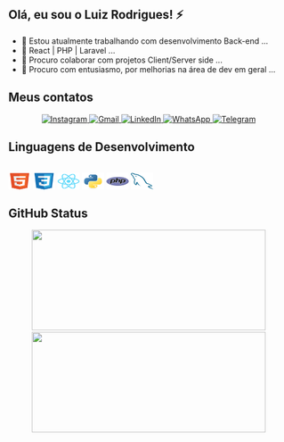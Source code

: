 ## Olá, eu sou o Luiz Rodrigues! ⚡

- 🔭 Estou atualmente trabalhando com desenvolvimento Back-end ...
- 🌱 React | PHP | Laravel ...
- 👯 Procuro colaborar com projetos Client/Server side ...
- 🤔 Procuro com entusiasmo, por melhorias na área de dev em geral ...



## Meus contatos

<div align="center">
  <a href="https://instagram.com/rodrlguesz" target="_blank">
    <img src="https://img.shields.io/badge/-Instagram-%23E4405F?style=for-the-badge&logo=instagram&logoColor=white" target="_blank" alt="Instagram">
  </a>
  <a href="mailto:luizh4321@gmail.com">
    <img src="https://img.shields.io/badge/-Gmail-%23333?style=for-the-badge&logo=gmail&logoColor=white" target="_blank" alt="Gmail">
  </a>
  <a href="https://www.linkedin.com/in/luiz-rodrigues-372866256/" target="_blank">
    <img src="https://img.shields.io/badge/-LinkedIn-%230077B5?style=for-the-badge&logo=linkedin&logoColor=white" target="_blank" alt="LinkedIn">
  </a>
  <a href="https://tinyurl.com/t5pfs8sb" target="_blank">
    <img src="https://img.shields.io/badge/WhatsApp-25D366?style=for-the-badge&logo=whatsapp&logoColor=white" target="_blank" alt="WhatsApp">
  </a>
  <a href="https://t.me/luizrodrigues18" target="_blank">
    <img src="https://img.shields.io/badge/Telegram-2CA5E0?style=for-the-badge&logo=telegram&logoColor=white" target="_blank" alt="Telegram">
  </a>
  
</div>

## Linguagens de Desenvolvimento

<div style="display: inline_block"><br>
  <img align="center" alt="Luiz-HTML" height="30" width="40" src="https://raw.githubusercontent.com/devicons/devicon/master/icons/html5/html5-original.svg">
  <img align="center" alt="Luiz-CSS" height="30" width="40" src="https://raw.githubusercontent.com/devicons/devicon/master/icons/css3/css3-original.svg">
  <img align="center" alt="Luiz-React" height="30" width="40" src="https://raw.githubusercontent.com/devicons/devicon/master/icons/react/react-original.svg">
  <img align="center" alt="Luiz-Python" height="30" width="40" src="https://raw.githubusercontent.com/devicons/devicon/master/icons/python/python-original.svg">
  <img align="center" alt="Luiz-PHP" height="30" width="40" src="https://raw.githubusercontent.com/devicons/devicon/master/icons/php/php-original.svg">
  <img align="center" alt="Luiz-MySQL" height="30" width="40" src="https://raw.githubusercontent.com/devicons/devicon/master/icons/mysql/mysql-original.svg">
</div>

## GitHub Status

<div align="center">
  <img height="180em" width="420em" src="https://github-readme-stats.vercel.app/api?username=Luizrodrlguesz&show_icons=true&theme=dracula&include_all_commits=true&count_private=true"/>
  <img height="180em" width="420em" src="https://github-readme-stats.vercel.app/api/top-langs/?username=Luizrodrlguesz&layout=compact&langs_count=7&theme=dracula"/>
</div>
